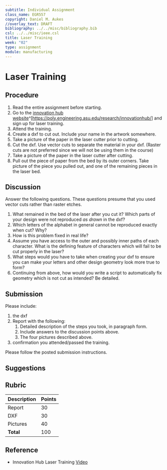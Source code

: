 ```yaml
---
subtitle: Individual Assignment
class_name: EGR557
copyright: Daniel M. Aukes
//overlay_text: DRAFT
bibliography: ../../misc/bibliography.bib
csl: ../../misc/ieee.csl
title: Laser Training
week: "02"
type: assignment
module: manufacturing
---
```


# Laser Training

## Procedure

1. Read the entire assignment before starting.
1. Go to the [innovation hub website](https://poly.engineering.asu.edu/research/innovationhub/)^[<https://poly.engineering.asu.edu/research/innovationhub/>] and sign up for laser training.
1. Attend the training.
1. Create a dxf to cut out.  Include your name in the artwork somewhere.
1. Take a picture of the paper in the laser cutter prior to cutting.
1. Cut the dxf.  Use vector cuts to separate the material in your dxf.  (Raster cuts are not preferred since we will not be using them in the course)
1. Take a picture of the paper in the laser cutter after cutting.
1. Pull out the piece of paper from the bed by its outer corners.  Take picture of the piece you pulled out, and one of the remaining pieces in the laser bed. 

## Discussion

Answer the following questions.  These questions presume that you used vector cuts rather than raster etches.

1. What remained in the bed of the laser after you cut it?  Which parts of your design were not reproduced _as drawn_ in the dxf?  
1. Which letters of the alphabet in general cannot be reproduced exactly when cut?  Why? 
1. How is this problem fixed in real life?
1. Assume you have access to the outer and possibly inner paths of each character.  What is the defining feature of characters which will fail to be cut properly in the laser?
1. What steps would you have to take when creating your dxf to ensure you can make your letters and other design geometry look more true to form?
1. Continuing from above, how would you write a script to automatically fix geometry which is not cut as intended?  Be detailed.
<!--
1. Where do you see this concept used in real life?
1. Provide a literature reference(preferred), link, patent, or detailed example.
1. -->

## Submission

Please include:

1. the dxf
1. Report with the following:
    1. Detailed description of the steps you took, in paragraph form.
    1. Include answers to the discussion points above.
    1. The four pictures described above.
1. confirmation you attended/passed the training.

Please follow the posted submission instructions.

## Suggestions


## Rubric
| Description | Points |
|:------------|:-------|
| Report      | 30     |
| DXF         | 30     |
| Pictures    | 40     |
| **Total**   | 100    |

<!--
| References  |        |
-->

## Reference
* Innovation Hub Laser Training [Video](https://www.youtube.com/watch?v=MYERVGRoNs0)